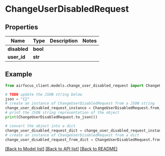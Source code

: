 # ChangeUserDisabledRequest


## Properties

Name | Type | Description | Notes
------------ | ------------- | ------------- | -------------
**disabled** | **bool** |  | 
**user_id** | **str** |  | 

## Example

```python
from airfocus_client.models.change_user_disabled_request import ChangeUserDisabledRequest

# TODO update the JSON string below
json = "{}"
# create an instance of ChangeUserDisabledRequest from a JSON string
change_user_disabled_request_instance = ChangeUserDisabledRequest.from_json(json)
# print the JSON string representation of the object
print(ChangeUserDisabledRequest.to_json())

# convert the object into a dict
change_user_disabled_request_dict = change_user_disabled_request_instance.to_dict()
# create an instance of ChangeUserDisabledRequest from a dict
change_user_disabled_request_from_dict = ChangeUserDisabledRequest.from_dict(change_user_disabled_request_dict)
```
[[Back to Model list]](../README.md#documentation-for-models) [[Back to API list]](../README.md#documentation-for-api-endpoints) [[Back to README]](../README.md)


